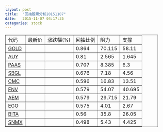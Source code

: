 ```yaml
---
layout: post
title:  "回抽股票分析20151107"
date:   2015-11-07 04:17:35
categories: stock
---
```

<script type="text/javascript">
var stockList = []
stockList.push('gb_gold');
stockList.push('gb_auy');
stockList.push('gb_paas');
stockList.push('gb_sbgl');
stockList.push('gb_cmc');
stockList.push('gb_fnv');
stockList.push('gb_aem');
stockList.push('gb_ego');
stockList.push('gb_bita');
stockList.push('gb_snmx');
</script>
<table border="1">
 <tr>
 <td>代码</td>
 <td>最新价</td>
 <td>涨跌幅(%)</td>
 <td>回抽比例</td>
 <td>阻力</td>
 <td>支撑</td>
</tr>
  <tr id="gold">
  <td><a href="http://stock.finance.sina.com.cn/usstock/quotes/GOLD.html" target="_blank">GOLD</a></td><td></td><td></td><td>0.864</td><td>70.115</td><td>58.11</td></tr>
  <tr id="auy">
  <td><a href="http://stock.finance.sina.com.cn/usstock/quotes/AUY.html" target="_blank">AUY</a></td><td></td><td></td><td>0.81</td><td>2.565</td><td>1.645</td></tr>
  <tr id="paas">
  <td><a href="http://stock.finance.sina.com.cn/usstock/quotes/PAAS.html" target="_blank">PAAS</a></td><td></td><td></td><td>0.707</td><td>8.385</td><td>6.3</td></tr>
  <tr id="sbgl">
  <td><a href="http://stock.finance.sina.com.cn/usstock/quotes/SBGL.html" target="_blank">SBGL</a></td><td></td><td></td><td>0.676</td><td>7.18</td><td>4.56</td></tr>
  <tr id="cmc">
  <td><a href="http://stock.finance.sina.com.cn/usstock/quotes/CMC.html" target="_blank">CMC</a></td><td></td><td></td><td>0.596</td><td>16.83</td><td>13.51</td></tr>
  <tr id="fnv">
  <td><a href="http://stock.finance.sina.com.cn/usstock/quotes/FNV.html" target="_blank">FNV</a></td><td></td><td></td><td>0.579</td><td>54.07</td><td>40.695</td></tr>
  <tr id="aem">
  <td><a href="http://stock.finance.sina.com.cn/usstock/quotes/AEM.html" target="_blank">AEM</a></td><td></td><td></td><td>0.579</td><td>29.715</td><td>21.79</td></tr>
  <tr id="ego">
  <td><a href="http://stock.finance.sina.com.cn/usstock/quotes/EGO.html" target="_blank">EGO</a></td><td></td><td></td><td>0.575</td><td>4.01</td><td>2.67</td></tr>
  <tr id="bita">
  <td><a href="http://stock.finance.sina.com.cn/usstock/quotes/BITA.html" target="_blank">BITA</a></td><td></td><td></td><td>0.56</td><td>35.8</td><td>26.05</td></tr>
  <tr id="snmx">
  <td><a href="http://stock.finance.sina.com.cn/usstock/quotes/SNMX.html" target="_blank">SNMX</a></td><td></td><td></td><td>0.498</td><td>5.43</td><td>4.425</td></tr>
</table>
